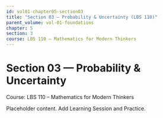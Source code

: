 ```yaml
---
id: vol01-chapter05-section03
title: "Section 03 — Probability & Uncertainty (LBS 110)"
parent_volume: vol-01-foundations
chapter: 5
section: 3
course: LBS 110 – Mathematics for Modern Thinkers
---
```


# Section 03 — Probability & Uncertainty
Course: LBS 110 – Mathematics for Modern Thinkers

Placeholder content. Add Learning Session and Practice.

